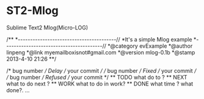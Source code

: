 ST2-Mlog
========

Sublime Text2 Mlog(Micro-LOG)

/**
 *----------------------------------------//
 *It's a simple Mlog example
 *----------------------------------------//
 *@category  evExample
 *@author  linpeng
 *@link  myemailboxisnot#gmail.com
 *@version  mlog-0.1b
 *@stamp	2013-4-10 21:26
**/

/* bug number */  Delay /* your commit */ 
/* bug number */  Fixed /* your commit */ 
/* bug number */  Refused /* your commit */ 
** TODO  what do to ?
** NEXT  what to do next ?
** WORK  what to do in work?
** DONE  what time ?   what done?. 
...